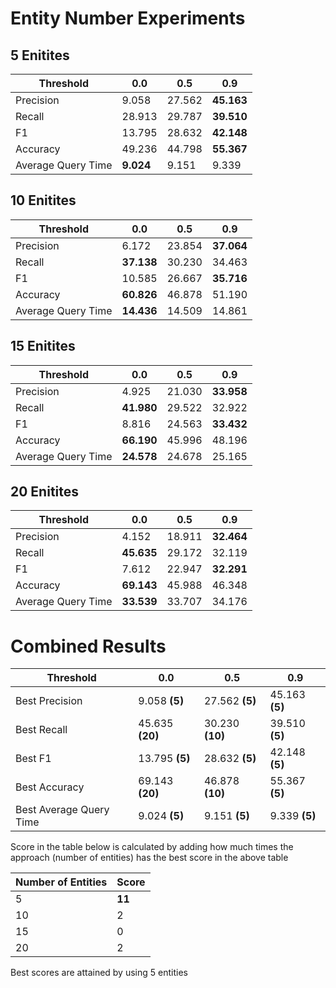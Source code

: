 # Entity Number Experiments

## 5 Enitites

| Threshold          | 0.0       | 0.5    | 0.9        |
| ------------------ | --------- | ------ | ---------- |
| Precision          | 9.058     | 27.562 | **45.163** |
| Recall             | 28.913    | 29.787 | **39.510** |
| F1                 | 13.795    | 28.632 | **42.148** |
| Accuracy           | 49.236    | 44.798 | **55.367** |
| Average Query Time | **9.024** | 9.151  | 9.339      |

## 10 Enitites

| Threshold          | 0.0        | 0.5    | 0.9        |
| ------------------ | ---------- | ------ | ---------- |
| Precision          | 6.172      | 23.854 | **37.064** |
| Recall             | **37.138** | 30.230 | 34.463     |
| F1                 | 10.585     | 26.667 | **35.716** |
| Accuracy           | **60.826** | 46.878 | 51.190     |
| Average Query Time | **14.436** | 14.509 | 14.861     |

## 15 Enitites

| Threshold          | 0.0        | 0.5    | 0.9        |
| ------------------ | ---------- | ------ | ---------- |
| Precision          | 4.925      | 21.030 | **33.958** |
| Recall             | **41.980** | 29.522 | 32.922     |
| F1                 | 8.816      | 24.563 | **33.432** |
| Accuracy           | **66.190** | 45.996 | 48.196     |
| Average Query Time | **24.578** | 24.678 | 25.165     |

## 20 Enitites

| Threshold          | 0.0        | 0.5    | 0.9        |
| ------------------ | ---------- | ------ | ---------- |
| Precision          | 4.152      | 18.911 | **32.464** |
| Recall             | **45.635** | 29.172 | 32.119     |
| F1                 | 7.612      | 22.947 | **32.291** |
| Accuracy           | **69.143** | 45.988 | 46.348     |
| Average Query Time | **33.539** | 33.707 | 34.176     |

# Combined Results

| Threshold               | 0.0               | 0.5                 | 0.9              |
| ----------------------- | ----------------- | ------------------- | ---------------- |
| Best Precision          | 9.058 **(5)**     | 27.562 **(5)**      | 45.163 **(5)**   |
| Best Recall             | 45.635 **(20)**   | 30.230 **(10)**     | 39.510 **(5)**   |
| Best F1                 | 13.795 **(5)**    | 28.632 **(5)**      | 42.148 **(5)**   |
| Best Accuracy           | 69.143 **(20)**   | 46.878 **(10)**     | 55.367 **(5)**   |
| Best Average Query Time | 9.024     **(5)** | 9.151       **(5)** | 9.339    **(5)** |

Score in the table below is calculated by adding how much times the approach (number of entities) has the best score in the above table 

| Number of Entities | Score  |
| ------------------ | ------ |
| 5                  | **11** |
| 10                 | 2      |
| 15                 | 0      |
| 20                 | 2      |

Best scores are attained by using 5 entities